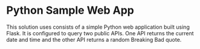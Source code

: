 # Python Sample Web App
This solution uses consists of a simple Python web application built using Flask.  It is configured to query two public APIs.  One API returns the current date and time and the other API returns a random Breaking Bad quote.
